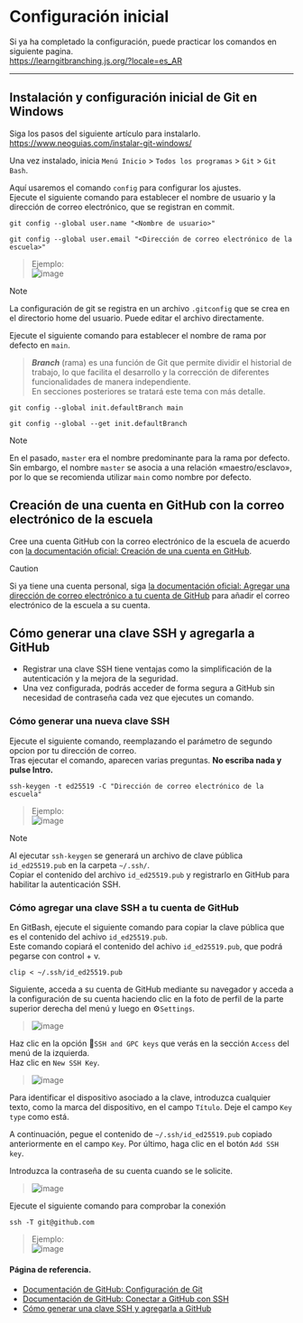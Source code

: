 # Configuración inicial

Si ya ha completado la configuración, puede practicar los comandos en siguiente pagina.<br>
https://learngitbranching.js.org/?locale=es_AR
___

## Instalación y configuración inicial de Git en Windows

Siga los pasos del siguiente artículo para instalarlo.<br>
https://www.neoguias.com/instalar-git-windows/

Una vez instalado, inicia `Menú Inicio` > `Todos los programas` > `Git` > `Git Bash`.

Aquí usaremos el comando `config` para configurar los ajustes. <br>
Ejecute el siguiente comando para establecer el nombre de usuario y la dirección de correo electrónico, que se registran en commit.
```
git config --global user.name "<Nombre de usuario>"
```
```
git config --global user.email "<Dirección de correo electrónico de la escuela>"
```
> Ejemplo:<br>
> ![image](https://github.com/itcha-organization/git-tutorial/assets/83223664/139957ee-cf22-44c2-885c-1cc08785f529)

> [!NOTE]
>  La configuración de git se registra en un archivo `.gitconfig` que se crea en el directorio home del usuario. Puede editar el archivo directamente.


Ejecute el siguiente comando para establecer el nombre de rama por defecto en `main`.
> ***Branch*** (rama) es una función de Git que permite dividir el historial de trabajo, lo que  facilita el desarrollo y la corrección de diferentes funcionalidades de manera independiente.
> <br>En secciones posteriores se tratará este tema con más detalle.
```
git config --global init.defaultBranch main
```
```
git config --global --get init.defaultBranch
```


> [!NOTE]
>  En el pasado, `master` era el nombre predominante para la rama por defecto.
>  Sin embargo, el nombre `master` se asocia a una relación «maestro/esclavo», por lo que se recomienda utilizar `main` como nombre por defecto.



## Creación de una cuenta en GitHub con la correo electrónico de la escuela

Cree una cuenta GitHub con la correo electrónico de la escuela de acuerdo con [la documentación oficial: Creación de una cuenta en GitHub](https://docs.github.com/es/get-started/start-your-journey/creating-an-account-on-github#signing-up-for-a-new-personal-account).

> [!CAUTION]
>  Si ya tiene una cuenta personal, siga [la documentación oficial: Agregar una dirección de correo electrónico a tu cuenta de GitHub](https://docs.github.com/es/account-and-profile/setting-up-and-managing-your-personal-account-on-github/managing-email-preferences/adding-an-email-address-to-your-github-account) para añadir el correo electrónico de la escuela a su cuenta.


## Cómo generar una clave SSH y agregarla a GitHub
- Registrar una clave SSH tiene ventajas como la simplificación de la autenticación y la mejora de la seguridad.
- Una vez configurada, podrás acceder de forma segura a GitHub sin necesidad de contraseña cada vez que ejecutes un comando.

### Cómo generar una nueva clave SSH

Ejecute el siguiente comando, reemplazando el parámetro de segundo opcion por tu dirección de correo.<br>
Tras ejecutar el comando, aparecen varias preguntas. **No escriba nada y pulse Intro.**
```
ssh-keygen -t ed25519 -C "Dirección de correo electrónico de la escuela"
```
> Ejemplo:<br>
> ![image](https://github.com/itcha-organization/git-tutorial/assets/83223664/e343c7e6-1b6d-4410-b1f5-906d8617fb50)

> [!NOTE]
>  Al ejecutar `ssh-keygen` se generará un archivo de clave pública `id_ed25519.pub` en la carpeta `~/.ssh/`.<br>
>  Copiar el contenido del archivo `id_ed25519.pub` y registrarlo en GitHub para habilitar la autenticación SSH.

### Cómo agregar una clave SSH a tu cuenta de GitHub
En GitBash, ejecute el siguiente comando para copiar la clave pública que es el contenido del achivo `id_ed25519.pub`.<br>
Este comando copiará el contenido del achivo `id_ed25519.pub`, que podrá pegarse con control + v.
```
clip < ~/.ssh/id_ed25519.pub
```

Siguiente, acceda a su cuenta de GitHub mediante su navegador y acceda a la configuración de su cuenta haciendo clic en la foto de perfil de la parte superior derecha del menú y luego en ⚙`Settings`.
> ![image](https://github.com/itcha-organization/git-tutorial/assets/83223664/6c618047-5948-49c7-bfb2-482feba52c99)

Haz clic en la opción 🔑`SSH and GPC keys` que verás en la sección `Access` del menú de la izquierda.<br>
Haz clic en `New SSH Key`.
> ![image](https://github.com/itcha-organization/git-tutorial/assets/83223664/b381e960-bd38-4bbf-822c-4bb75093f2a1)

Para identificar el dispositivo asociado a la clave, introduzca cualquier texto, como la marca del dispositivo, en el campo `Título`.
Deje el campo `Key type` como está.

A continuación, pegue el contenido de `~/.ssh/id_ed25519.pub` copiado anteriormente en el campo `Key`.
Por último, haga clic en el botón `Add SSH key`.

Introduzca la contraseña de su cuenta cuando se le solicite.
> ![image](https://github.com/itcha-organization/git-tutorial/assets/83223664/499d1602-c212-4718-999d-a4a5da1bc521)

Ejecute el siguiente comando para comprobar la conexión
```
ssh -T git@github.com
```
> Ejemplo:<br>
> ![image](https://github.com/itcha-organization/git-tutorial/assets/83223664/25d3b534-44d2-497b-8689-77f1397882b4)

#### Página de referencia.
- [Documentación de GitHub: Configuración de Git](https://docs.github.com/es/get-started/git-basics/set-up-git)
- [Documentación de GitHub: Conectar a GitHub con SSH](https://docs.github.com/es/authentication/connecting-to-github-with-ssh)
- [Cómo generar una clave SSH y agregarla a GitHub](https://www.neoguias.com/generar-clave-ssh-agregar-github/)
